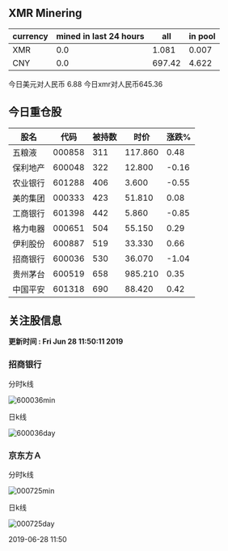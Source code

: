 ## XMR Minering

|currency|mined in last 24 hours|all|in pool|
|---|---|---|---|
|XMR|0.0|1.081|0.007|
|CNY|0.0|697.42|4.622|

今日美元对人民币 6.88	今日xmr对人民币645.36


## 今日重仓股 

|股名|代码|被持数|时价|涨跌%|
|---|---|---|---|---|
|五粮液|000858|311|117.860|0.48|
|保利地产|600048|322|12.800|-0.16|
|农业银行|601288|406|3.600|-0.55|
|美的集团|000333|423|51.810|0.08|
|工商银行|601398|442|5.860|-0.85|
|格力电器|000651|504|55.150|0.29|
|伊利股份|600887|519|33.330|0.66|
|招商银行|600036|530|36.070|-1.04|
|贵州茅台|600519|658|985.210|0.35|
|中国平安|601318|690|88.420|0.42|

## 关注股信息
**更新时间 : Fri Jun 28 11:50:11 2019**
### 招商银行 
分时k线

![600036min](http://image.sinajs.cn/newchart/min/n/sh600036.gif)

日k线

![600036day](http://image.sinajs.cn/newchart/daily/n/sh600036.gif)

### 京东方Ａ 
分时k线

![000725min](http://image.sinajs.cn/newchart/min/n/sz000725.gif)

日k线

![000725day](http://image.sinajs.cn/newchart/daily/n/sz000725.gif)

2019-06-28 11:50